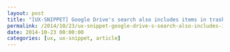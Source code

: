 ```yaml
---
layout: post
title: "[UX-SNIPPET] Google Drive's search also includes items in trash"
permalink: /2014/10/23/ux-snippet-google-drive-s-search-also-includes-items-in-trash/
date: 2014-10-23 00:00:00
categories: [ux, ux-snippet, article]
---
```


<amp-img
  src="https://image.jimcdn.com/app/cms/image/transf/none/path/se42d1516dcb4082b/image/i7d823ec252bd9aea/version/1414094269/image.png"
  width="365"
  height="32">
</amp-img>

